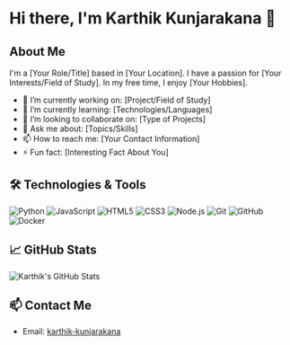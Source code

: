 # Hi there, I'm Karthik Kunjarakana 👋

## About Me

I'm a [Your Role/Title] based in [Your Location]. I have a passion for [Your Interests/Field of Study]. In my free time, I enjoy [Your Hobbies].

- 🔭 I’m currently working on: [Project/Field of Study]
- 🌱 I’m currently learning: [Technologies/Languages]
- 👯 I’m looking to collaborate on: [Type of Projects]
- 💬 Ask me about: [Topics/Skills]
- 📫 How to reach me: [Your Contact Information]
- ⚡ Fun fact: [Interesting Fact About You]

## 🛠️ Technologies & Tools

![Python](https://img.shields.io/badge/-Python-333333?style=flat&logo=python)
![JavaScript](https://img.shields.io/badge/-JavaScript-333333?style=flat&logo=javascript)
![HTML5](https://img.shields.io/badge/-HTML5-333333?style=flat&logo=html5)
![CSS3](https://img.shields.io/badge/-CSS3-333333?style=flat&logo=css3)
![Node.js](https://img.shields.io/badge/-Node.js-333333?style=flat&logo=node.js)
![Git](https://img.shields.io/badge/-Git-333333?style=flat&logo=git)
![GitHub](https://img.shields.io/badge/-GitHub-333333?style=flat&logo=github)
![Docker](https://img.shields.io/badge/-Docker-333333?style=flat&logo=docker)


## 📈 GitHub Stats

![Karthik's GitHub Stats](https://github-readme-stats.vercel.app/api?username=karthik-kunjarakana&show_icons=true&theme=radical)

## 📫 Contact Me
- Email: [karthik-kunjarakana](karthikkunjarakana@gmail.com)
